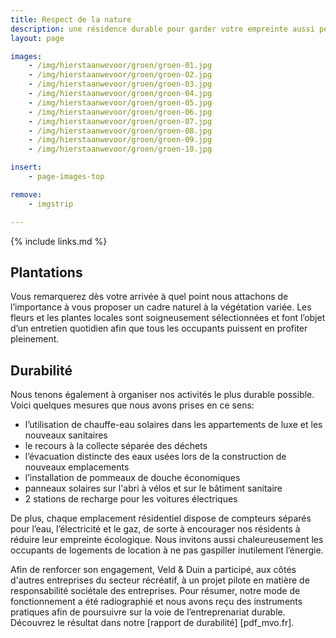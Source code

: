 ```yaml
---
title: Respect de la nature
description: une résidence durable pour garder votre empreinte aussi petite que possible
layout: page

images:
    - /img/hierstaanwevoor/groen/groen-01.jpg
    - /img/hierstaanwevoor/groen/groen-02.jpg
    - /img/hierstaanwevoor/groen/groen-03.jpg
    - /img/hierstaanwevoor/groen/groen-04.jpg
    - /img/hierstaanwevoor/groen/groen-05.jpg
    - /img/hierstaanwevoor/groen/groen-06.jpg
    - /img/hierstaanwevoor/groen/groen-07.jpg
    - /img/hierstaanwevoor/groen/groen-08.jpg
    - /img/hierstaanwevoor/groen/groen-09.jpg
    - /img/hierstaanwevoor/groen/groen-10.jpg

insert:
    - page-images-top

remove:
    - imgstrip

---
```


{% include links.md %}

## Plantations

Vous remarquerez dès votre arrivée à quel point nous attachons de l’importance à vous proposer un cadre naturel à la végétation variée. Les fleurs et les plantes locales sont soigneusement sélectionnées et font l’objet d’un entretien quotidien afin que tous les occupants puissent en profiter pleinement.<br>


## Durabilité

Nous tenons également à organiser nos activités le plus durable possible. Voici quelques mesures que nous avons prises en ce sens:

- l’utilisation de chauffe-eau solaires dans les appartements de luxe et les nouveaux sanitaires
- le recours à la collecte séparée des déchets
- l’évacuation distincte des eaux usées lors de la construction de nouveaux emplacements
- l’installation de pommeaux de douche économiques
- panneaux solaires sur l'abri à vélos et sur le bâtiment sanitaire
- 2 stations de recharge pour les voitures électriques

De plus, chaque emplacement résidentiel dispose de compteurs séparés pour l’eau, l’électricité et le gaz, de sorte à encourager nos résidents à réduire leur empreinte écologique. Nous invitons aussi chaleureusement les occupants de logements de location à ne pas gaspiller inutilement l’énergie.

Afin de renforcer son engagement, Veld & Duin a participé, aux côtés d'autres entreprises du secteur récréatif, à un projet pilote en matière de responsabilité sociétale des entreprises. Pour résumer, notre mode de fonctionnement a été radiographié et nous avons reçu des instruments pratiques afin de poursuivre sur la voie de l’entreprenariat durable.<br>
Découvrez le résultat dans notre [rapport de durabilité] [pdf_mvo.fr].
